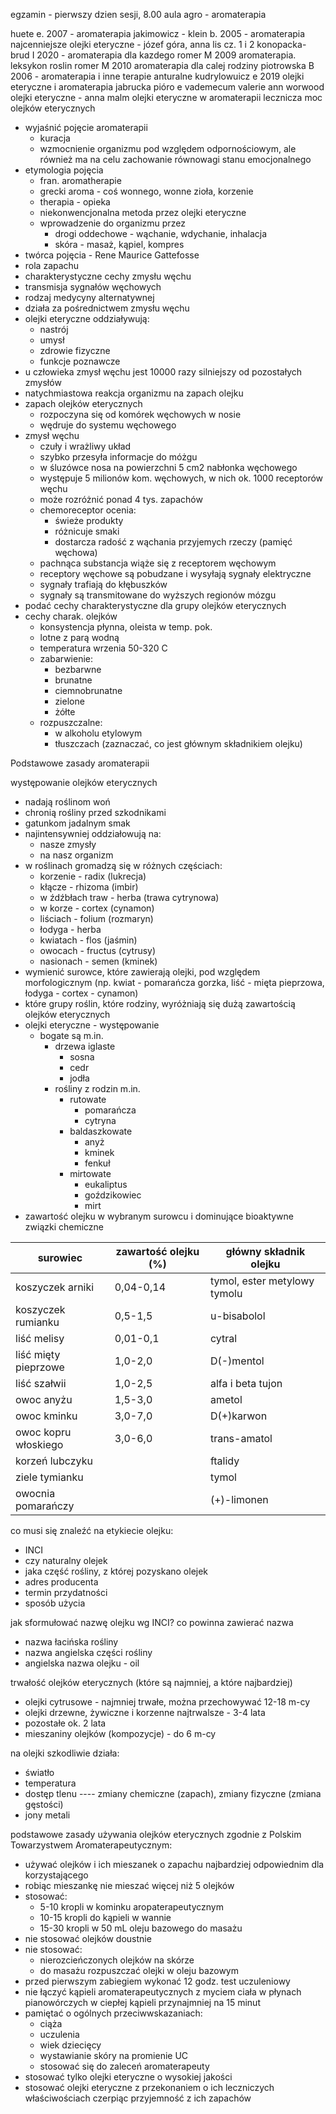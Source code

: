 egzamin - pierwszy dzien sesji, 8.00 aula agro - aromaterapia

huete e. 2007 - aromaterapia
jakimowicz - klein b. 2005 - aromaterapia
najcenniejsze olejki eteryczne - józef góra, anna lis cz. 1 i 2
konopacka-brud I 2020 - aromaterapia dla kazdego
romer M 2009 aromaterapia. leksykon roslin
romer M 2010 aromaterapia dla calej rodziny
piotrowska B 2006 - aromaterapia i inne terapie anturalne
kudrylowuicz e 2019 olejki eteryczne i aromaterapia
jabrucka pióro e
vademecum valerie ann worwood
olejki eteryczne - anna malm
olejki eteryczne w aromaterapii
lecznicza moc olejków eterycznych


- wyjaśnić pojęcie aromaterapii
	- kuracja
	- wzmocnienie organizmu pod względem odpornościowym, ale również ma na celu zachowanie równowagi stanu emocjonalnego
- etymologia pojęcia
	- fran. aromatherapie
	- grecki aroma - coś wonnego, wonne zioła, korzenie
	- therapia - opieka
	- niekonwencjonalna metoda przez olejki eteryczne
	- wprowadzenie do organizmu przez
		- drogi oddechowe - wąchanie, wdychanie, inhalacja
		- skóra - masaż, kąpiel, kompres
- twórca pojęcia - Rene Maurice Gattefosse
-  rola zapachu
- charakterystyczne cechy zmysłu węchu
- transmisja sygnałów węchowych
- rodzaj medycyny alternatywnej
- działa za pośrednictwem zmysłu węchu
- olejki eteryczne oddziaływują:
	- nastrój
	- umysł
	- zdrowie fizyczne
	- funkcje poznawcze
- u człowieka zmysł węchu jest 10000 razy silniejszy od pozostałych zmysłów
- natychmiastowa reakcja organizmu na zapach olejku
- zapach olejków eterycznych
	- rozpoczyna się od komórek węchowych w nosie
	- wędruje do systemu węchowego
- zmysł węchu
	- czuły i wrażliwy układ
	- szybko przesyła informacje do móżgu
	- w śluzówce nosa na powierzchni 5 cm2 nabłonka węchowego
	- występuje 5 milionów kom. węchowych, w nich ok. 1000 receptorów węchu
	- może rozróżnić ponad 4 tys. zapachów
	- chemoreceptor ocenia:
		- świeże produkty
		- różnicuje smaki
		- dostarcza radość z wąchania przyjemych rzeczy (pamięć węchowa)
	- pachnąca substancja wiąże się z receptorem węchowym
	- receptory węchowe są pobudzane i wysyłają sygnały elektryczne
	- sygnały trafiają do kłębuszków
	- sygnały są transmitowane do wyższych regionów mózgu
- podać cechy charakterystyczne dla grupy olejków eterycznych
- cechy charak. olejków
	- konsystencja płynna, oleista w  temp. pok.
	- lotne z parą wodną
	- temperatura wrzenia 50-320 C
	- zabarwienie:
		- bezbarwne
		- brunatne
		- ciemnobrunatne
		- zielone
		- żółte
	- rozpuszczalne:
		- w alkoholu etylowym
		- tłuszczach
(zaznaczać, co jest głównym składnikiem olejku)

Podstawowe zasady aromaterapii

występowanie olejków eterycznych
- nadają roślinom woń
- chronią rośliny przed szkodnikami
- gatunkom jadalnym smak
- najintensywniej oddziałowują na:
	- nasze zmysły
	- na nasz organizm
- w roślinach gromadzą się w różnych częściach:
	- korzenie - radix (lukrecja)
	- kłącze - rhizoma (imbir)
	- w źdźbłach traw - herba (trawa cytrynowa)
	- w korze - cortex (cynamon)
	- liściach - folium (rozmaryn)
	- łodyga - herba
	- kwiatach - flos (jaśmin)
	- owocach - fructus (cytrusy)
	- nasionach - semen (kminek)
- wymienić surowce, które zawierają olejki, pod względem morfologicznym (np. kwiat - pomarańcza gorzka, liść - mięta pieprzowa, łodyga - cortex - cynamon)
- które grupy roślin, które rodziny, wyróżniają się dużą zawartością olejków eterycznych
- olejki eteryczne - występowanie
	- bogate są m.in.
		- drzewa iglaste
			- sosna
			- cedr
			- jodła
		- rośliny z rodzin m.in.
			- rutowate 
				- pomarańcza
				- cytryna
			- baldaszkowate
				- anyż
				- kminek
				- fenkuł
			- mirtowate
				- eukaliptus
				- goździkowiec
				- mirt
- zawartość olejku w wybranym surowcu i dominujące bioaktywne związki chemiczne

| surowiec             | zawartość olejku (%) | główny składnik olejku       |
| -------------------- | -------------------- | ---------------------------- |
| koszyczek arniki     | 0,04-0,14            | tymol, ester metylowy tymolu |
| koszyczek rumianku   | 0,5-1,5              | u-bisabolol                  |
| liść melisy          | 0,01-0,1             | cytral                       |
| liść mięty pieprzowe | 1,0-2,0              | D(-)mentol                   |
| liść szałwii         | 1,0-2,5              | alfa i beta tujon            |
| owoc anyżu           | 1,5-3,0              | ametol                       |
| owoc kminku          | 3,0-7,0              | D(+)karwon                   |
| owoc kopru włoskiego | 3,0-6,0              | trans-amatol                 |
| korzeń lubczyku      |                      | ftalidy                      |
| ziele tymianku       |                      | tymol                        |
| owocnia pomarańczy   |                      | (+)-limonen                  |

co musi się znaleźć na etykiecie olejku:
- INCI
- czy naturalny olejek
- jaka część rośliny, z której pozyskano olejek
- adres producenta
- termin przydatności
- sposób użycia

jak sformułować nazwę olejku wg INCI? co powinna zawierać nazwa
- nazwa łacińska rośliny
- nazwa angielska części rośliny
- angielska nazwa olejku - oil

trwałość olejków eterycznych (które są najmniej, a które najbardziej)
- olejki cytrusowe - najmniej trwałe, można przechowywać 12-18 m-cy
- olejki drzewne, żywiczne i korzenne najtrwalsze - 3-4 lata
- pozostałe ok. 2 lata
- mieszaniny olejków (kompozycje) - do 6 m-cy

na olejki szkodliwie działa:
- światło
- temperatura
- dostęp tlenu ---- zmiany chemiczne (zapach), zmiany fizyczne (zmiana gęstości)
- jony metali

podstawowe zasady używania olejków eterycznych zgodnie z Polskim Towarzystwem Aromaterapeutycznym:
- używać olejków i ich mieszanek o zapachu najbardziej odpowiednim dla korzystającego
- robiąc mieszankę nie mieszać więcej niż 5 olejków
- stosować:
	- 5-10 kropli w kominku aropaterapeutycznym
	- 10-15 kropli do kąpieli w wannie
	- 15-30 kropli w 50 mL oleju bazowego do masażu
- nie stosować olejków doustnie
- nie stosować:
	- nierozcieńczonych olejków na skórze
	- do masażu rozpuszczać olejki w oleju bazowym
- przed pierwszym zabiegiem wykonać 12 godz. test uczuleniowy
- nie łączyć kąpieli aromaterapeutycznych z myciem ciała w płynach pianowórczych w ciepłej kąpieli przynajmniej na 15 minut
- pamiętać o ogólnych przeciwwskazaniach:
	- ciąża
	- uczulenia
	- wiek dziecięcy
	- wystawianie skóry na promienie UC
	- stosować się do zaleceń aromaterapeuty
- stosować tylko olejki eteryczne o wysokiej jakości
- stosować olejki eteryczne z przekonaniem o ich leczniczych właściwościach czerpiąc przyjemność z ich zapachów


